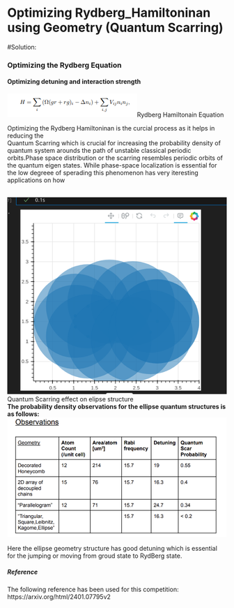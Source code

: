 # Optimizing Rydberg_Hamiltoninan using Geometry  (Quantum Scarring)

#Solution:
   <h3>Optimizing the Rydberg Equation</h3>
     <h4>Optimizing detuning and interaction strength</h4>
     
<img src="./Screenshot from 2024-05-09 20-08-30.png">Rydberg Hamiltonain Equation</img>
<p>Optimizing the Rydberg Hamiltoninan is the curcial process as it helps in reducing the 
<br>Quantum Scarring which is crucial for increasing the probability density of quantum system arounds the path of unstable classical periodic orbits.Phase space distribution or the scarring resembles periodic orbits of the quantum eigen states.
   While phase-space localization is essential for the low degreee of sperading this phenomenon has very iteresting applications on how <br>
</p>
<br><img src="./Screenshot from 2024-04-14 11-37-31.png">Quantum Scarring effect on elipse structure</img></br>
<b>The probability density observations for the ellipse quantum structures is as follows: </b>
<img src="./Quan/Screenshot 2024-08-08 210403.png"></img>
   <p>Here the ellipse geometry structure has good detuning which is essential for the jumping or moving from groud state to RydBerg state.</p>

<h5>Reference</h5>
<p>The following reference has been used for this competition: 
   https://arxiv.org/html/2401.07795v2</p>
   
   



